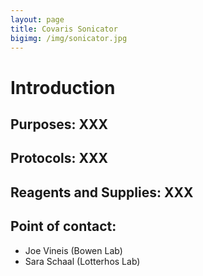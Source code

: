 ```yaml
---
layout: page
title: Covaris Sonicator
bigimg: /img/sonicator.jpg
---
```

# Introduction

## Purposes: XXX

## Protocols: XXX

## Reagents and Supplies: XXX

## Point of contact:
- Joe Vineis (Bowen Lab)
- Sara Schaal (Lotterhos Lab)
